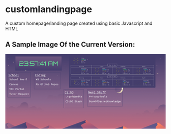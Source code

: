 # customlandingpage
 A custom homepage/landing page created using basic Javascript and HTML

## A Sample Image Of the Current Version:
![](/firefox_6ZPKGmVHNT.png)